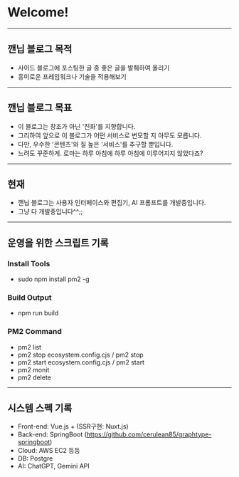 # Welcome!

<hr>

## 깬닙 블로그 목적
- 사이드 블로그에 포스팅한 글 중 좋은 글을 발췌하여 올리기
- 흥미로운 프레임워크나 기술을 적용해보기

<hr>

## 깬닙 블로그 목표
- 이 블로그는 창조가 아닌 '진화'를 지향합니다.
- 그리하여 앞으로 이 블로그가 어떤 서비스로 변모할 지 아무도 모릅니다.
- 다만, 우수한 '콘텐츠'와 질 높은 '서비스'를 추구할 뿐입니다.
- 느려도 꾸준하게. 로마는 하루 아침에 하루 아침에 이루어지지 않았다죠?

<hr>

## 현재
- 깬닙 블로그는 사용자 인터페이스와 편집기, AI 프롬프트를 개발중입니다. 
- 그냥 다 개발중입니다^^;;

<hr>

## 운영을 위한 스크립트 기록

### Install Tools
- sudo npm install pm2 -g

### Build Output
- npm run build

### PM2 Command
- pm2 list
- pm2 stop ecosystem.config.cjs / pm2 stop <AppName>
- pm2 start ecosystem.config.cjs / pm2 start <AppName>
- pm2 monit
- pm2 delete <AppName>

<hr>

## 시스템 스펙 기록
- Front-end: Vue.js + (SSR구현: Nuxt.js)
- Back-end: SpringBoot (https://github.com/cerulean85/graphtype-springboot)
- Cloud: AWS EC2 등등
- DB: Postgre
- AI: ChatGPT, Gemini API
